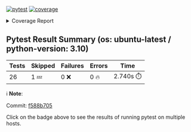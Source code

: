 [![pytest](https://github.com/7rikazhexde/video-grid-merge/actions/workflows/test_summary.yml/badge.svg)](https://github.com/7rikazhexde/video-grid-merge/actions/workflows/test_summary.yml)
<a href="https://github.com/7rikazhexde/video-grid-merge/blob/f588b705c5f8c4b7cf186a2ab358115086b34a8a/README.md"><img alt="coverage" src="https://img.shields.io/badge/coverage-100%25-brightgreen.svg" /></a><details><summary>Coverage Report </summary><table><tr><th>File</th><th>Stmts</th><th>Miss</th><th>Cover</th><th>Missing</th></tr><tbody><tr><td><a href="https://github.com/7rikazhexde/video-grid-merge/blob/f588b705c5f8c4b7cf186a2ab358115086b34a8a/__init__.py">\_\_init\_\_.py</a></td><td>0</td><td>0</td><td>100%</td><td>&nbsp;</td></tr><tr><td><a href="https://github.com/7rikazhexde/video-grid-merge/blob/f588b705c5f8c4b7cf186a2ab358115086b34a8a/__main__.py">\_\_main\_\_.py</a></td><td>146</td><td>0</td><td>100%</td><td>&nbsp;</td></tr><tr><td><a href="https://github.com/7rikazhexde/video-grid-merge/blob/f588b705c5f8c4b7cf186a2ab358115086b34a8a/delete_files.py">delete_files.py</a></td><td>13</td><td>0</td><td>100%</td><td>&nbsp;</td></tr><tr><td><a href="https://github.com/7rikazhexde/video-grid-merge/blob/f588b705c5f8c4b7cf186a2ab358115086b34a8a/rename_files.py">rename_files.py</a></td><td>10</td><td>0</td><td>100%</td><td>&nbsp;</td></tr><tr><td><b>TOTAL</b></td><td><b>169</b></td><td><b>0</b></td><td><b>100%</b></td><td>&nbsp;</td></tr></tbody></table></details>

## Pytest Result Summary (os: ubuntu-latest / python-version: 3.10)
| Tests | Skipped | Failures | Errors | Time |
| ----- | ------- | -------- | -------- | ------------------ |
| 26 | 1 :zzz: | 0 :x: | 0 :fire: | 2.740s :stopwatch: |

ℹ️ **Note**:  

Commit: [f588b705](https://github.com/7rikazhexde/video-grid-merge/tree/f588b705)

Click on the  badge above to see the results of running pytest on multiple hosts.
